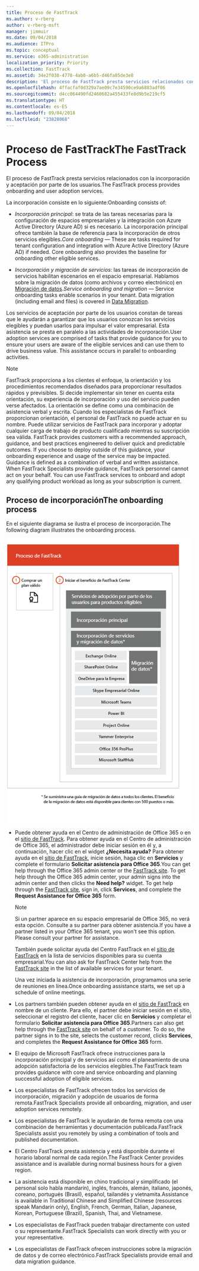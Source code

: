 ```yaml
---
title: Proceso de FastTrack
ms.author: v-rberg
author: v-rberg-msft
manager: jimmuir
ms.date: 09/04/2018
ms.audience: ITPro
ms.topic: conceptual
ms.service: o365-administration
localization_priority: Priority
ms.collection: FastTrack
ms.assetid: 34e2f038-4778-4ab0-a6b5-d46fa85de3e8
description: 'El proceso de FastTrack presta servicios relacionados con la incorporación y aceptación por parte de los usuarios. '
ms.openlocfilehash: 4ffacfaf0d329a7ae09c7e34590ce9a6883adf06
ms.sourcegitcommit: d4cc064490fd2460682a455433fe8d9b5e219cf5
ms.translationtype: HT
ms.contentlocale: es-ES
ms.lasthandoff: 09/04/2018
ms.locfileid: "23828068"
---
```

# <a name="the-fasttrack-process"></a><span data-ttu-id="d2e3a-103">Proceso de FastTrack</span><span class="sxs-lookup"><span data-stu-id="d2e3a-103">The FastTrack Process</span></span>

<span data-ttu-id="d2e3a-104">El proceso de FastTrack presta servicios relacionados con la incorporación y aceptación por parte de los usuarios.</span><span class="sxs-lookup"><span data-stu-id="d2e3a-104">The FastTrack process provides onboarding and user adoption services.</span></span> 
  
<span data-ttu-id="d2e3a-105">La incorporación consiste en lo siguiente:</span><span class="sxs-lookup"><span data-stu-id="d2e3a-105">Onboarding consists of:</span></span>
  
- <span data-ttu-id="d2e3a-p101">*Incorporación principal*: se trata de las tareas necesarias para la configuración de espacios empresariales y la integración con Azure Active Directory (Azure AD) si es necesario. La incorporación principal ofrece también la base de referencia para la incorporación de otros servicios elegibles.</span><span class="sxs-lookup"><span data-stu-id="d2e3a-p101">*Core onboarding* — These are tasks required for tenant configuration and integration with Azure Active Directory (Azure AD) if needed. Core onboarding also provides the baseline for onboarding other eligible services.</span></span> 
    
- <span data-ttu-id="d2e3a-p102">*Incorporación y migración de servicios*: las tareas de incorporación de servicios habilitan escenarios en el espacio empresarial. Hablamos sobre la migración de datos (como archivos y correo electrónico) en [Migración de datos](data-migration.md).</span><span class="sxs-lookup"><span data-stu-id="d2e3a-p102">*Service onboarding and migration* — Service onboarding tasks enable scenarios in your tenant. Data migration (including email and files) is covered in [Data Migration](data-migration.md).</span></span> 
    
<span data-ttu-id="d2e3a-p103">Los servicios de aceptación por parte de los usuarios constan de tareas que le ayudarán a garantizar que los usuarios conozcan los servicios elegibles y puedan usarlos para impulsar el valor empresarial. Esta asistencia se presta en paralelo a las actividades de incorporación.</span><span class="sxs-lookup"><span data-stu-id="d2e3a-p103">User adoption services are comprised of tasks that provide guidance for you to ensure your users are aware of the eligible services and can use them to drive business value. This assistance occurs in parallel to onboarding activities.</span></span>
  
> [!NOTE]
> <span data-ttu-id="d2e3a-p104">FastTrack proporciona a los clientes el enfoque, la orientación y los procedimientos recomendados diseñados para proporcionar resultados rápidos y previsibles. Si decide implementar sin tener en cuenta esta orientación, su experiencia de incorporación y uso del servicio pueden verse afectados. La orientación se define como una combinación de asistencia verbal y escrita. Cuando los especialistas de FastTrack proporcionan orientación, el personal de FastTrack no puede actuar en su nombre. Puede utilizar servicios de FastTrack para incorporar y adoptar cualquier carga de trabajo de producto cualificado mientras su suscripción sea válida. </span><span class="sxs-lookup"><span data-stu-id="d2e3a-p104">FastTrack provides customers with a recommended approach, guidance, and best practices engineered to deliver quick and predictable outcomes. If you choose to deploy outside of this guidance, your onboarding experience and usage of the service may be impacted. Guidance is defined as a combination of verbal and written assistance. When FastTrack Specialists provide guidance, FastTrack personnel cannot act on your behalf. You can use FastTrack services to onboard and adopt any qualifying product workload as long as your subscription is current.</span></span> 
  
## <a name="the-onboarding-process"></a><span data-ttu-id="d2e3a-117">Proceso de incorporación</span><span class="sxs-lookup"><span data-stu-id="d2e3a-117">The onboarding process</span></span>

<span data-ttu-id="d2e3a-118">En el siguiente diagrama se ilustra el proceso de incorporación.</span><span class="sxs-lookup"><span data-stu-id="d2e3a-118">The following diagram illustrates the onboarding process.</span></span>
  
![Escala de tiempo para el uso de la ventaja de incorporación](media/O365-Onboarding-Timeline.png)
  
- <span data-ttu-id="d2e3a-p105">Puede obtener ayuda en el Centro de administración de Office 365 o en el [sitio de FastTrack](https://go.microsoft.com/fwlink/?linkid=780698). Para obtener ayuda en el Centro de administración de Office 365, el administrador debe iniciar sesión en él y, a continuación, hacer clic en el widget **¿Necesita ayuda?** Para obtener ayuda en el [sitio de FastTrack](https://go.microsoft.com/fwlink/?linkid=780698), inicie sesión, haga clic en **Servicios** y complete el formulario **Solicitar asistencia para Office 365**.</span><span class="sxs-lookup"><span data-stu-id="d2e3a-p105">You can get help through the Office 365 admin center or the [FastTrack site](https://go.microsoft.com/fwlink/?linkid=780698). To get help through the Office 365 admin center, your admin signs into the admin center and then clicks the **Need help?** widget. To get help through the [FastTrack site](https://go.microsoft.com/fwlink/?linkid=780698), sign in, click **Services**, and complete the **Request Assistance for Office 365** form.</span></span> 
    
    > [!NOTE]
    >  <span data-ttu-id="d2e3a-p106">Si un partner aparece en su espacio empresarial de Office 365, no verá esta opción. Consulte a su partner para obtener asistencia.</span><span class="sxs-lookup"><span data-stu-id="d2e3a-p106">If you have a partner listed in your Office 365 tenant, you won't see this option. Please consult your partner for assistance.</span></span> 
  
    <span data-ttu-id="d2e3a-125">También puede solicitar ayuda del Centro FastTrack en el [sitio de FastTrack](https://go.microsoft.com/fwlink/?linkid=780698) en la lista de servicios disponibles para su cuenta empresarial.</span><span class="sxs-lookup"><span data-stu-id="d2e3a-125">You can also ask for FastTrack Center help from the [FastTrack site](https://go.microsoft.com/fwlink/?linkid=780698) in the list of available services for your tenant.</span></span> 
    
    <span data-ttu-id="d2e3a-126">Una vez iniciada la asistencia de incorporación, programamos una serie de reuniones en línea.</span><span class="sxs-lookup"><span data-stu-id="d2e3a-126">Once onboarding assistance starts, we set up a schedule of online meetings.</span></span>
    
- <span data-ttu-id="d2e3a-p107">Los partners también pueden obtener ayuda en el [sitio de FastTrack](https://go.microsoft.com/fwlink/?linkid=780698) en nombre de un cliente. Para ello, el partner debe iniciar sesión en el sitio, seleccionar el registro del cliente, hacer clic en **Servicios** y completar el formulario **Solicitar asistencia para Office 365**.</span><span class="sxs-lookup"><span data-stu-id="d2e3a-p107">Partners can also get help through the [FastTrack site](https://go.microsoft.com/fwlink/?linkid=780698) on behalf of a customer. To do so, the partner signs in to the site, selects the customer record, clicks **Services**, and completes the **Request Assistance for Office 365** form.</span></span> 
    
- <span data-ttu-id="d2e3a-129">El equipo de Microsoft FastTrack ofrece instrucciones para la incorporación principal y de servicios así como el planeamiento de una adopción satisfactoria de los servicios elegibles.</span><span class="sxs-lookup"><span data-stu-id="d2e3a-129">The FastTrack team provides guidance with core and service onboarding and planning successful adoption of eligible services.</span></span>
    
- <span data-ttu-id="d2e3a-130">Los especialistas de FastTrack ofrecen todos los servicios de incorporación, migración y adopción de usuarios de forma remota.</span><span class="sxs-lookup"><span data-stu-id="d2e3a-130">FastTrack Specialists provide all onboarding, migration, and user adoption services remotely.</span></span>
    
- <span data-ttu-id="d2e3a-131">Los especialistas de FastTrack le ayudarán de forma remota con una combinación de herramientas y documentación publicada.</span><span class="sxs-lookup"><span data-stu-id="d2e3a-131">FastTrack Specialists assist you remotely by using a combination of tools and published documentation.</span></span>
    
- <span data-ttu-id="d2e3a-132">El Centro FastTrack presta asistencia y está disponible durante el horario laboral normal de cada región.</span><span class="sxs-lookup"><span data-stu-id="d2e3a-132">The FastTrack Center provides assistance and is available during normal business hours for a given region.</span></span>
    
- <span data-ttu-id="d2e3a-133">La asistencia está disponible en chino tradicional y simplificado (el personal solo habla mandarín), inglés, francés, alemán, italiano, japonés, coreano, portugués (Brasil), español, tailandés y vietnamita.</span><span class="sxs-lookup"><span data-stu-id="d2e3a-133">Assistance is available in Traditional Chinese and Simplified Chinese (resources speak Mandarin only), English, French, German, Italian, Japanese, Korean, Portuguese (Brazil), Spanish, Thai, and Vietnamese.</span></span>
    
-  <span data-ttu-id="d2e3a-134"> Los especialistas de FastTrack pueden trabajar directamente con usted o su representante.</span><span class="sxs-lookup"><span data-stu-id="d2e3a-134">FastTrack Specialists can work directly with you or your representative.</span></span> 
    
- <span data-ttu-id="d2e3a-135">Los especialistas de FastTrack ofrecen instrucciones sobre la migración de datos y de correo electrónico.</span><span class="sxs-lookup"><span data-stu-id="d2e3a-135">FastTrack Specialists provide email and data migration guidance.</span></span>
    

  

